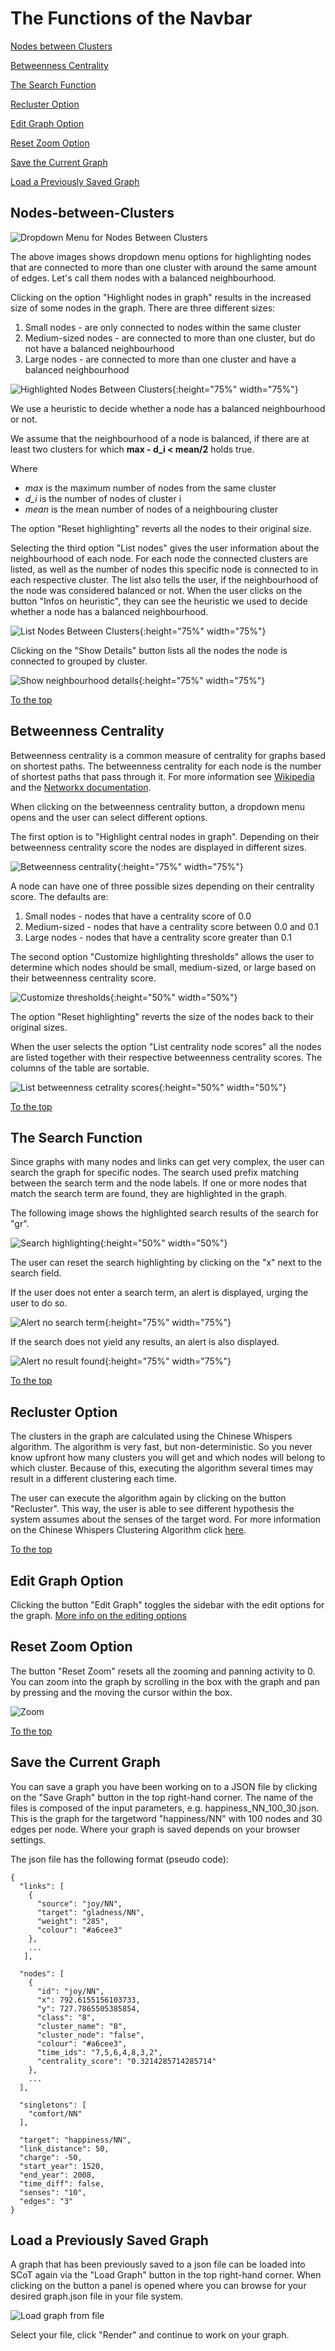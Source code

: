 # The Functions of the Navbar

[Nodes between Clusters](#nodes-between-nlusters)

[Betweenness Centrality](#betweenness-centrality)

[The Search Function](#the-search-function)

[Recluster Option](#recluster-option)

[Edit Graph Option](#edit-graph-option)

[Reset Zoom Option](#reset-zoom-option)

[Save the Current Graph](#save-the-current-graph)

[Load a Previously Saved Graph](#load-a-previously-saved-graph)

## Nodes-between-Clusters

![Dropdown Menu for Nodes Between Clusters](./images/dropdown_nodes_between_clusters.png "Dropdown menu for showing nodes between clusters")

The above images shows dropdown menu options for highlighting nodes that are connected to more than one cluster with around the same amount of edges. Let's call them nodes with a balanced neighbourhood.

Clicking on the option "Highlight nodes in graph" results in the increased size of some nodes in the graph. There are three different sizes:

1. Small nodes - are only connected to nodes within the same cluster
2. Medium-sized nodes - are connected to more than one cluster, but do not have a balanced neighbourhood
3. Large nodes - are connected to more than one cluster and have a balanced neighbourhood

![Highlighted Nodes Between Clusters](./images/graph_highlighting_balanced_neighbourhood.png "Highlighted nodes between clusters"){:height="75%" width="75%"}

We use a heuristic to decide whether a node has a balanced neighbourhood or not.

We assume that the neighbourhood of a node is balanced, if there are at least two clusters for which
**max - d_i < mean/2** holds true.

Where

* *max* is the maximum number of nodes from the same cluster
* *d_i* is the number of nodes of cluster i
* *mean* is the mean number of nodes of a neighbouring cluster

The option "Reset highlighting" reverts all the nodes to their original size.

Selecting the third option "List nodes" gives the user information about the neighbourhood of each node. For each node the connected clusters are listed, as well as the number of nodes this specific node is connected to in each respective cluster. The list also tells the user, if the neighbourhood of the node was considered balanced or not. When the user clicks on the button "Infos on heuristic", they can see the heuristic we used to decide whether a node has a balanced neighbourhood.

![List Nodes Between Clusters](./images/list_balanced_nodes.png ){:height="75%" width="75%"}

Clicking on the "Show Details" button lists all the nodes the node is connected to grouped by cluster.

![Show neighbourhood details](./images/show_detailed_neighbourhood.png ){:height="75%" width="75%"}

[To the top](#the-functions-of-the-navbar)


## Betweenness Centrality

Betweenness centrality is a common measure of centrality for graphs based on shortest paths. The betweenness centrality for each node is the number of shortest paths that pass through it. For more information see [Wikipedia](https://en.wikipedia.org/wiki/Betweenness_centrality) and the [Networkx documentation](https://networkx.github.io/documentation/latest/reference/algorithms/generated/networkx.algorithms.centrality.betweenness_centrality.html#networkx.algorithms.centrality.betweenness_centrality).

When clicking on the betweenness centrality button, a dropdown menu opens and the user can select different options.

The first option is to "Highlight central nodes in graph". Depending on their betweenness centrality score the nodes are displayed in different sizes.

![Betweenness centrality](./images/betweenness_centrality_graph.png){:height="75%" width="75%"}

A node can have one of three possible sizes depending on their centrality score. The defaults are:

1. Small nodes - nodes that have a centrality score of 0.0
2. Medium-sized - nodes that have a centrality score between 0.0 and 0.1
3. Large nodes - nodes that have a centrality score greater than 0.1

The second option "Customize highlighting thresholds" allows the user to determine which nodes should be small, medium-sized, or large based on their betweenness centrality score.

![Customize thresholds](./images/customize_thresholds.png){:height="50%" width="50%"}

The option "Reset highlighting" reverts the size of the nodes back to their original sizes.

When the user selects the option "List centrality node scores" all the nodes are listed together with their respective betweenness centrality scores. The columns of the table are sortable.

![List betweenness cetrality scores](./images/list_betweenness_centrality.png){:height="50%" width="50%"}

[To the top](#the-functions-of-the-navbar)


## The Search Function

Since graphs with many nodes and links can get very complex, the user can search the graph for specific nodes. The search used prefix matching between the search term and the node labels. If one or more nodes that match the search term are found, they are highlighted in the graph.

The following image shows the highlighted search results of the search for "gr".

![Search highlighting](./images/search_gr.png){:height="50%" width="50%"}

The user can reset the search highlighting by clicking on the "x" next to the search field.

If the user does not enter a search term, an alert is displayed, urging the user to do so.

![Alert no search term](./images/alert_no_searchterm.png){:height="75%" width="75%"}

If the search does not yield any results, an alert is also displayed.

![Alert no result found](./images/alert_no_searchresult.png){:height="75%" width="75%"}

[To the top](#the-functions-of-the-navbar)


## Recluster Option

The clusters in the graph are calculated using the Chinese Whispers algorithm. The algorithm is very fast, but non-deterministic. So you never know upfront how many clusters you will get and which nodes will belong to which cluster. Because of this, executing the algorithm several times may result in a different clustering each time. 

The user can execute the algorithm again by clicking on the button "Recluster".
This way, the user is able to see different hypothesis the system assumes about the senses of the target word. For more information on the Chinese Whispers Clustering Algorithm click [here](http://delivery.acm.org/10.1145/1660000/1654774/p73-biemann.pdf?ip=77.20.250.85&id=1654774&acc=OPEN&key=4D4702B0C3E38B35%2E4D4702B0C3E38B35%2E4D4702B0C3E38B35%2E6D218144511F3437&__acm__=1568553032_2c17e0dabf68573cf049cc4c8c1491be).

[To the top](#the-functions-of-the-navbar)


## Edit Graph Option

Clicking the button "Edit Graph" toggles the sidebar with the edit options for the graph. [More info on the editing options](clusters.md)

## Reset Zoom Option

The button "Reset Zoom" resets all the zooming and panning activity to 0. You can zoom into the graph by scrolling in the box with the graph and pan by pressing and the moving the cursor within the box.

![Zoom](./images/zoom_in.png)

[To the top](#the-functions-of-the-navbar)

## Save the Current Graph
You can save a graph you have been working on to a JSON file by clicking on the "Save Graph" button in the top right-hand corner. The name of the files is composed of the input parameters, e.g. happiness_NN_100_30.json. This is the graph for the targetword "happiness/NN" with 100 nodes and 30 edges per node. Where your graph is saved depends on your browser settings.

The json file has the following format (pseudo code):
```
{
  "links": [
    {
      "source": "joy/NN",
      "target": "gladness/NN",
      "weight": "285",
      "colour": "#a6cee3"
    },
    ...
   ],

  "nodes": [
    {
      "id": "joy/NN",
      "x": 792.6155156103733,
      "y": 727.7865505385854,
      "class": "8",
      "cluster_name": "8",
      "cluster_node": "false",
      "colour": "#a6cee3",
      "time_ids": "7,5,6,4,8,3,2",
      "centrality_score": "0.3214285714285714"
    },
    ...
  ],

  "singletons": [
    "comfort/NN"
  ],

  "target": "happiness/NN",
  "link_distance": 50,
  "charge": -50,
  "start_year": 1520,
  "end_year": 2008,
  "time_diff": false,
  "senses": "10",
  "edges": "3"
}

```

## Load a Previously Saved Graph

A graph that has been previously saved to a json file can be loaded into SCoT again via the "Load Graph" button in the top right-hand corner. When clicking on the button a panel is opened where you can browse for your desired graph.json file in your file system.

![Load graph from file](./images/load_graph.png)

Select your file, click "Render" and continue to work on your graph.
